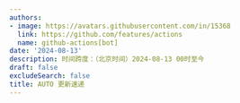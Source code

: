 ```yaml
---
authors:
- image: https://avatars.githubusercontent.com/in/15368
  link: https://github.com/features/actions
  name: github-actions[bot]
date: '2024-08-13'
description: 时间跨度：（北京时间）2024-08-13 00时至今
draft: false
excludeSearch: false
title: AUTO 更新速递
---
```



